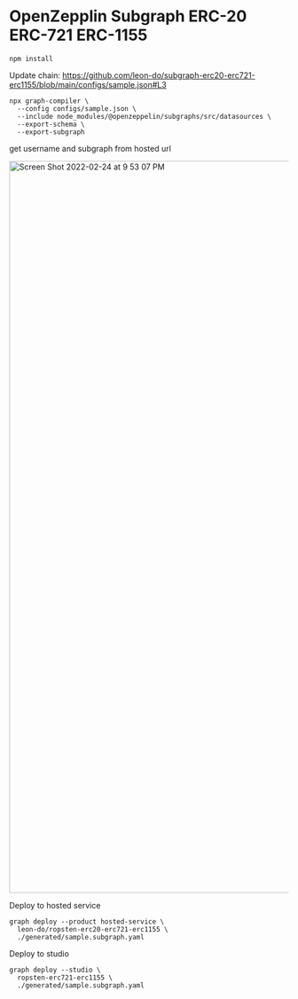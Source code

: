 # OpenZepplin Subgraph ERC-20 ERC-721 ERC-1155

`npm install`

Update chain: https://github.com/leon-do/subgraph-erc20-erc721-erc1155/blob/main/configs/sample.json#L3

```
npx graph-compiler \
  --config configs/sample.json \
  --include node_modules/@openzeppelin/subgraphs/src/datasources \
  --export-schema \
  --export-subgraph
```

get username and subgraph from hosted url

<img width="1320" alt="Screen Shot 2022-02-24 at 9 53 07 PM" src="https://user-images.githubusercontent.com/19412160/155644989-4f3fb46a-9667-42ef-ba4b-290bfb7de683.png">

Deploy to hosted service

```
graph deploy --product hosted-service \
  leon-do/ropsten-erc20-erc721-erc1155 \
  ./generated/sample.subgraph.yaml
```

Deploy to studio

```
graph deploy --studio \
  ropsten-erc721-erc1155 \
  ./generated/sample.subgraph.yaml
```
